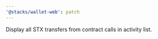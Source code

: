 ```yaml
---
'@stacks/wallet-web': patch
---
```


Display all STX transfers from contract calls in activity list.
